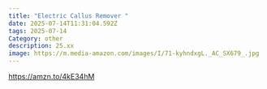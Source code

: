 ```yaml
---
title: "Electric Callus Remover "
date: 2025-07-14T11:31:04.592Z
tags: 2025-07-14
Category: other
description: 25.xx
image: https://m.media-amazon.com/images/I/71-kyhndxgL._AC_SX679_.jpg
---
```



https://amzn.to/4kE34hM